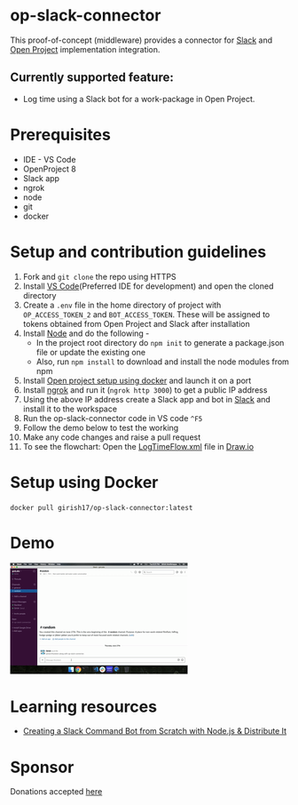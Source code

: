# op-slack-connector
This proof-of-concept (middleware) provides a connector for [Slack](https://api.slack.com/) and [Open Project](https://docs.openproject.org/api/) implementation integration.

## Currently supported feature:
- Log time using a Slack bot for a work-package in Open Project.

# Prerequisites
- IDE - VS Code
- OpenProject 8
- Slack app
- ngrok
- node
- git
- docker

# Setup and contribution guidelines
1. Fork and `git clone` the repo using HTTPS
2. Install [VS Code](https://code.visualstudio.com/Download)(Preferred IDE for development) and open the cloned directory
3. Create a `.env` file in the home directory of project with `OP_ACCESS_TOKEN_2` and `BOT_ACCESS_TOKEN`. These will be assigned to tokens obtained from Open Project and Slack after installation
4. Install [Node](https://nodejs.org/en/download/) and do the following -  
   - In the project root directory do `npm init` to generate a package.json file or update the existing one
   - Also, run `npm install` to download and install the node modules from npm 
5. Install [Open project setup using docker](https://www.openproject.org/docker/) and launch it on a port
6. Install [ngrok](https://ngrok.com/download) and run it (`ngrok http 3000`) to get a public IP address
7. Using the above IP address create a Slack app and bot in [Slack](https://api.slack.com) and install it to the workspace
8. Run the op-slack-connector code in VS code `^F5`
9. Follow the demo below to test the working
10. Make any code changes and raise a pull request
11. To see the flowchart: Open the [LogTimeFlow.xml](LogTimeFlow.xml) file in [Draw.io](http://draw.io)

# Setup using Docker
`docker pull girish17/op-slack-connector:latest`

# Demo
![Demo](demo_op_slack_connector.gif)

# Learning resources
- [Creating a Slack Command Bot from Scratch with Node.js & Distribute It](https://tutorials.botsfloor.com/creating-a-slack-command-bot-from-scratch-with-node-js-distribute-it-25cf81f51040)

# Sponsor
Donations accepted [here](https://paypal.me/girish17?locale.x=en_GB)
